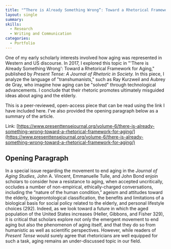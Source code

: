 ```yaml
---
title: "“There is Already Something Wrong”: Toward a Rhetorical Framework for Aging"
layout: single
summary:
skills:
  - Research
  - Writing and Communication
categories:
  - Portfolio
---
```


One of my early scholarly interests involved how aging was represented in Western and US discourse. In 2017, I explored this topic in "'There is Already Something Wrong': Toward a Rhetorical Framework for Aging," published by *Present Tense: A Journal of Rhetoric in Society.* In this piece, I analyze the language of "transhumanists," such as Ray Kurzweil and Aubrey de Gray, who imagine how aging can be "solved" through technological advancements. I conclude that their rhetoric promotes ultimately misguided ideas about aging and the elderly.

This is a peer-reviewed, open-access piece that can be read using the link I have included here. I've also provided the opening paragraph below as a summary of the article.

Link: [https://www.presenttensejournal.org/volume-6/there-is-already-something-wrong-toward-a-rhetorical-framework-for-aging/](https://www.presenttensejournal.org/volume-6/there-is-already-something-wrong-toward-a-rhetorical-framework-for-aging/)

## Opening Paragraph

In a special issue regarding the movement to end aging in the *Journal of Aging Studies*, John A. Vincent, Emmanuelle Tulle, and John Bond enjoin scholars to consider how a resistance to aging, when accepted uncritically, occludes a number of non-empirical, ethically-charged conversations, including the “nature of the human condition,” ageism and attitudes toward the elderly, biogerontological classification, the benefits and limitations of a biological basis for social policy related to the elderly, and personal lifestyle choices (292). Indeed, as we look toward a future in which the aged population of the United States increases (Heller, Gibbons, and Fisher 329), it is critical that scholars explore not only the emergent movement to end aging but also the phenomenon of aging itself, and that they do so from humanistic as well as scientific perspectives. However, while readers of *Present Tense* would surely agree that rhetoricians are well equipped for such a task, aging remains an under-discussed topic in our field.
